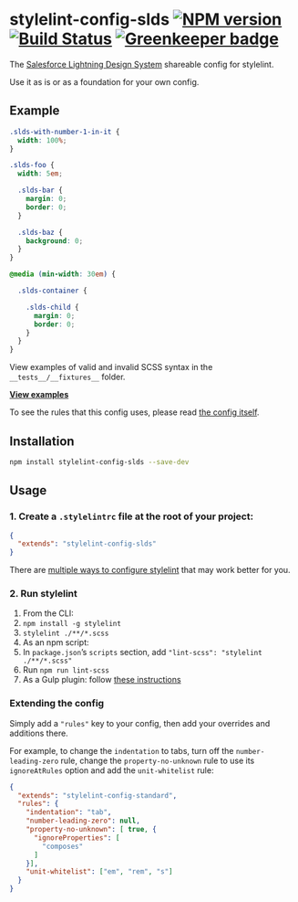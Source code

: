 # stylelint-config-slds [![NPM version](http://img.shields.io/npm/v/stylelint-config-standard.svg)](https://www.npmjs.org/package/stylelint-config-slds) [![Build Status](https://travis-ci.org/salesforce-ux/stylelint-config-slds.svg?branch=master)](https://travis-ci.org/salesforce-ux/stylelint-config-slds) [![Greenkeeper badge](https://badges.greenkeeper.io/salesforce-ux/stylelint-config-slds.svg)](https://greenkeeper.io/)

The [Salesforce Lightning Design System](https://www.lightningdesignsystem.com) shareable config for stylelint.

Use it as is or as a foundation for your own config.

## Example

```scss
.slds-with-number-1-in-it {
  width: 100%;
}

.slds-foo {
  width: 5em;

  .slds-bar {
    margin: 0;
    border: 0;
  }

  .slds-baz {
    background: 0;
  }
}

@media (min-width: 30em) {

  .slds-container {

    .slds-child {
      margin: 0;
      border: 0;
    }
  }
}

```

View examples of valid and invalid SCSS syntax in the `__tests__/__fixtures__` folder.

**[View examples](https://github.com/salesforce-ux/stylelint-config-slds/tree/master/__tests__/__fixtures__)**

To see the rules that this config uses, please read [the config itself](https://github.com/salesforce-ux/stylelint-config-slds/blob/master/stylelint.config.js).

## Installation

```bash
npm install stylelint-config-slds --save-dev
```

## Usage

### 1. Create a `.stylelintrc` file at the root of your project:

```json
{
  "extends": "stylelint-config-slds"
}
```

There are [multiple ways to configure stylelint](https://stylelint.io/user-guide/configuration/) that may work better for you.

### 2. Run stylelint

1. From the CLI:
  1. `npm install -g stylelint`
  1. `stylelint ./**/*.scss`
1. As an npm script:
  1. In `package.json`’s `scripts` section, add `"lint-scss": "stylelint ./**/*.scss"`
  1. Run `npm run lint-scss`
1. As a Gulp plugin: follow [these instructions](https://github.com/olegskl/gulp-stylelint)

### Extending the config

Simply add a `"rules"` key to your config, then add your overrides and additions there.

For example, to change the `indentation` to tabs, turn off the `number-leading-zero` rule, change the `property-no-unknown` rule to use its `ignoreAtRules` option and add the `unit-whitelist` rule:

```json
{
  "extends": "stylelint-config-standard",
  "rules": {
    "indentation": "tab",
    "number-leading-zero": null,
    "property-no-unknown": [ true, {
      "ignoreProperties": [
        "composes"
      ]
    }],
    "unit-whitelist": ["em", "rem", "s"]
  }
}
```
